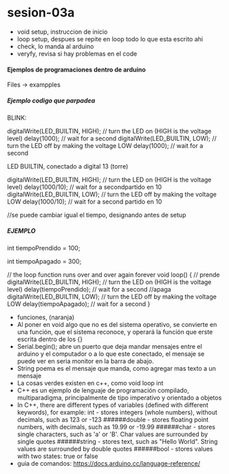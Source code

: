 # sesion-03a

- void setup, instruccion de inicio 
- loop setup, despues se repite en loop todo lo que esta escrito ahi 
- check, lo manda al arduino
- veryfy, revisa si hay problemas en el code
#### Ejemplos de programaciones dentro de arduino 
Files -> exampples 
##### Ejemplo codigo que parpadea 
BLINK: 

digitalWrite(LED_BUILTIN, HIGH);  // turn the LED on (HIGH is the voltage level)
  delay(1000);                      // wait for a second
  digitalWrite(LED_BUILTIN, LOW);   // turn the LED off by making the voltage LOW
  delay(1000);                      // wait for a second

LED BUILTIN, conectado a digital 13 (torre)

digitalWrite(LED_BUILTIN, HIGH);  // turn the LED on (HIGH is the voltage level)
  delay(1000/10);                   // wait for a secondpartido en 10
  digitalWrite(LED_BUILTIN, LOW);   // turn the LED off by making the voltage LOW
  delay(1000/10);                   // wait for a second partido en 10

//se puede cambiar igual el tiempo, designando antes de setup

##### EJEMPLO
int tiempoPrendido = 100;

int tiempoApagado = 300;

  // the loop function runs over and over again forever
void loop() {
  // prende
  digitalWrite(LED_BUILTIN, HIGH);  // turn the LED on (HIGH is the voltage level)
  delay(tiempoPrendido);                      // wait for a second
  //apaga
  digitalWrite(LED_BUILTIN, LOW);   // turn the LED off by making the voltage LOW
  delay(tiempoApagado);                      // wait for a second
}

- funciones, (naranja)
- Al poner en void algo que no es del sistema operativo, se convierte en una función, que el sistema reconoce, y operará la función que erste escrita dentro de los {}
- Serial.begin();  abre un puerto que deja mandar mensajes entre el arduino y el computador o a lo que este conectado, el mensaje se puede ver en seria monitor en la barra de abajo.
- String poema es el mensaje que manda, como agregar mas texto a un mensaje 
- La cosas verdes existen en c++, como void loop int
- C++ es un ejemplo de lenguaje de programación compilado, multiparadigma, principalmente de tipo imperativo y orientado a objetos
- In C++, there are different types of variables (defined with different keywords), for example:
int - stores integers (whole numbers), without decimals, such as 123 or -123
######double - stores floating point numbers, with decimals, such as 19.99 or -19.99
######char - stores single characters, such as 'a' or 'B'. Char values are surrounded by single quotes
######string - stores text, such as "Hello World". String values are surrounded by double quotes
######bool - stores values with two states: true or false
- guia de comandos: https://docs.arduino.cc/language-reference/
